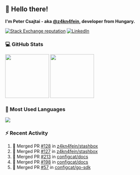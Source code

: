 ## 👋 Hello there!

**I'm Peter Csajtai - aka [@z4kn4fein](https://github.com/z4kn4fein), developer from Hungary.**

[![Stack Exchange reputation](https://img.shields.io/stackexchange/stackoverflow/r/8700582?color=orange&label=reputation&logo=stackoverflow&style=for-the-badge)](https://stackoverflow.com/users/8700582)
[![LinkedIn](https://img.shields.io/badge/linkedin-%230077B5.svg?style=for-the-badge&logo=linkedin&logoColor=white)](https://www.linkedin.com/in/csajtai-p%C3%A9ter-45395341/)

### 💻 GitHub Stats

<div>
  <img height="140px" src="https://github-readme-stats-pcsajtai.vercel.app/api?username=z4kn4fein&show_icons=true&hide_border=true&count_private=true&custom_title=Stats&theme=dracula&line_height=24&hide_title=true">
  <img height="140px" src="https://streak-stats.demolab.com?user=z4kn4fein&theme=dracula&hide_border=true">
  
</div>

### :toolbox: Most Used Languages

<img src="https://github-readme-stats-pcsajtai.vercel.app/api/top-langs/?username=z4kn4fein&theme=dracula&hide_border=true&layout=compact&langs_count=8&hide_title=true">

### :zap: Recent Activity

<!--START_SECTION:activity-->
1. 🎉 Merged PR [#128](https://github.com/z4kn4fein/stashbox/pull/128) in [z4kn4fein/stashbox](https://github.com/z4kn4fein/stashbox)
2. 🎉 Merged PR [#127](https://github.com/z4kn4fein/stashbox/pull/127) in [z4kn4fein/stashbox](https://github.com/z4kn4fein/stashbox)
3. 🎉 Merged PR [#213](https://github.com/configcat/docs/pull/213) in [configcat/docs](https://github.com/configcat/docs)
4. 🎉 Merged PR [#198](https://github.com/configcat/docs/pull/198) in [configcat/docs](https://github.com/configcat/docs)
5. 🎉 Merged PR [#57](https://github.com/configcat/go-sdk/pull/57) in [configcat/go-sdk](https://github.com/configcat/go-sdk)
<!--END_SECTION:activity-->
